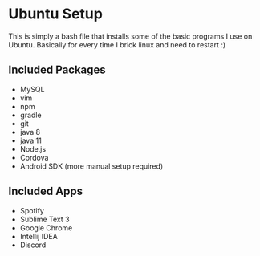 # Ubuntu Setup
This is simply a bash file that installs some of the basic programs I use on Ubuntu.
Basically for every time I brick linux and need to restart :)


## Included Packages
* MySQL
* vim
* npm
* gradle
* git
* java 8
* java 11
* Node.js
* Cordova
* Android SDK (more manual setup required)

## Included Apps
* Spotify
* Sublime Text 3
* Google Chrome
* Intellij IDEA
* Discord
